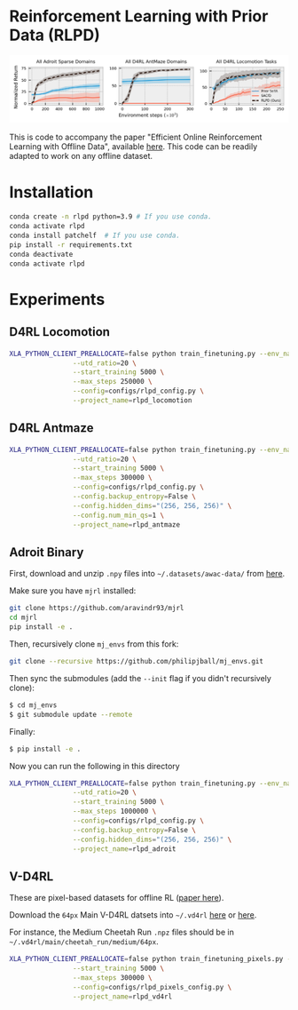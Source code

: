 # Reinforcement Learning with Prior Data (RLPD)

![alt text](assets/plots.png "Title")

This is code to accompany the paper "Efficient Online Reinforcement Learning with Offline Data", available [here](https://arxiv.org/abs/2302.02948). This code can be readily adapted to work on any offline dataset.

# Installation

```bash
conda create -n rlpd python=3.9 # If you use conda.
conda activate rlpd
conda install patchelf  # If you use conda.
pip install -r requirements.txt
conda deactivate
conda activate rlpd
```

# Experiments

## D4RL Locomotion

```bash
XLA_PYTHON_CLIENT_PREALLOCATE=false python train_finetuning.py --env_name=halfcheetah-expert-v0 \
                --utd_ratio=20 \
                --start_training 5000 \
                --max_steps 250000 \
                --config=configs/rlpd_config.py \
                --project_name=rlpd_locomotion
```

## D4RL Antmaze
```bash
XLA_PYTHON_CLIENT_PREALLOCATE=false python train_finetuning.py --env_name=antmaze-umaze-v2 \
                --utd_ratio=20 \
                --start_training 5000 \
                --max_steps 300000 \
                --config=configs/rlpd_config.py \
                --config.backup_entropy=False \
                --config.hidden_dims="(256, 256, 256)" \
                --config.num_min_qs=1 \
                --project_name=rlpd_antmaze
```

## Adroit Binary

First, download and unzip `.npy` files into `~/.datasets/awac-data/` from [here](https://drive.google.com/file/d/1SsVaQKZnY5UkuR78WrInp9XxTdKHbF0x/view).

Make sure you have `mjrl` installed:
```bash
git clone https://github.com/aravindr93/mjrl
cd mjrl
pip install -e .
```

Then, recursively clone `mj_envs` from this fork:
```bash
git clone --recursive https://github.com/philipjball/mj_envs.git
```

Then sync the submodules (add the `--init` flag if you didn't recursively clone):
```bash
$ cd mj_envs  
$ git submodule update --remote
```

Finally:
```bash
$ pip install -e .
```

Now you can run the following in this directory
```bash
XLA_PYTHON_CLIENT_PREALLOCATE=false python train_finetuning.py --env_name=pen-binary-v0 \
                --utd_ratio=20 \
                --start_training 5000 \
                --max_steps 1000000 \
                --config=configs/rlpd_config.py \
                --config.backup_entropy=False \
                --config.hidden_dims="(256, 256, 256)" \
                --project_name=rlpd_adroit
```


## V-D4RL

These are pixel-based datasets for offline RL ([paper here](https://arxiv.org/abs/2206.04779)).

Download the `64px` Main V-D4RL datsets into `~/.vd4rl` [here](https://drive.google.com/drive/folders/15HpW6nlJexJP5A4ygGk-1plqt9XdcWGI) or [here](https://huggingface.co/datasets/conglu/vd4rl).

For instance, the Medium Cheetah Run `.npz` files should be in `~/.vd4rl/main/cheetah_run/medium/64px`.

```bash
XLA_PYTHON_CLIENT_PREALLOCATE=false python train_finetuning_pixels.py --env_name=cheetah-run-v0 \
                --start_training 5000 \
                --max_steps 300000 \
                --config=configs/rlpd_pixels_config.py \
                --project_name=rlpd_vd4rl
```